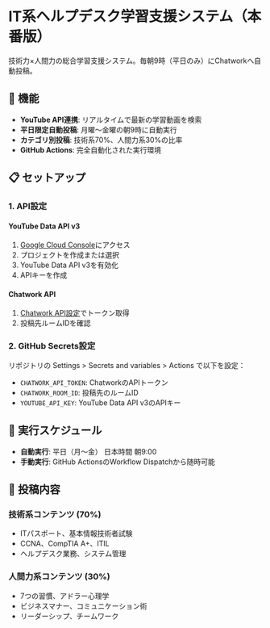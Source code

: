 # IT系ヘルプデスク学習支援システム（本番版）

技術力×人間力の総合学習支援システム。毎朝9時（平日のみ）にChatworkへ自動投稿。

## 🚀 機能

- **YouTube API連携**: リアルタイムで最新の学習動画を検索
- **平日限定自動投稿**: 月曜〜金曜の朝9時に自動実行
- **カテゴリ別投稿**: 技術系70%、人間力系30%の比率
- **GitHub Actions**: 完全自動化された実行環境

## 📋 セットアップ

### 1. API設定

#### YouTube Data API v3
1. [Google Cloud Console](https://console.cloud.google.com/)にアクセス
2. プロジェクトを作成または選択
3. YouTube Data API v3を有効化
4. APIキーを作成

#### Chatwork API
1. [Chatwork API設定](https://www.chatwork.com/service/packages/chatwork/subpackages/api/token.php)でトークン取得
2. 投稿先ルームIDを確認

### 2. GitHub Secrets設定

リポジトリの Settings > Secrets and variables > Actions で以下を設定：
- `CHATWORK_API_TOKEN`: ChatworkのAPIトークン
- `CHATWORK_ROOM_ID`: 投稿先のルームID  
- `YOUTUBE_API_KEY`: YouTube Data API v3のAPIキー

## 📅 実行スケジュール

- **自動実行**: 平日（月〜金） 日本時間 朝9:00
- **手動実行**: GitHub ActionsのWorkflow Dispatchから随時可能

## 🎯 投稿内容

### 技術系コンテンツ (70%)
- ITパスポート、基本情報技術者試験
- CCNA、CompTIA A+、ITIL
- ヘルプデスク業務、システム管理

### 人間力系コンテンツ (30%)
- 7つの習慣、アドラー心理学
- ビジネスマナー、コミュニケーション術
- リーダーシップ、チームワーク
